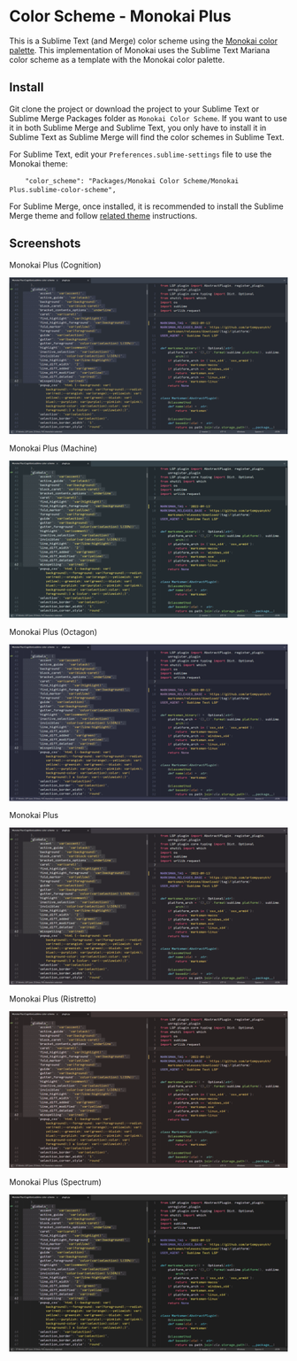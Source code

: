 # Color Scheme - Monokai Plus

This is a Sublime Text (and Merge) color scheme using the [Monokai color palette](https://monokai.pro/sublime-text).
This implementation of Monokai uses the Sublime Text Mariana color scheme as a template with the Monokai color palette.

## Install

Git clone the project or download the project to your Sublime Text or Sublime Merge Packages folder as
`Monokai Color Scheme`. If you want to use it in both Sublime Merge and Sublime Text, you only have to install it in
Sublime Text as Sublime Merge will find the color schemes in Sublime Text.

For Sublime Text, edit your `Preferences.sublime-settings` file to use the Monokai theme:

```
    "color_scheme": "Packages/Monokai Color Scheme/Monokai Plus.sublime-color-scheme",
```

For Sublime Merge, once installed, it is recommended to install the Sublime Merge theme and follow [related theme](https://github.com/bitsper2nd/merge-monokai-theme) instructions.

## Screenshots

Monokai Plus (Cognition)

![machine](screenshots/cognition.png "Monokai Plus (Cognition)")

Monokai Plus (Machine)

![machine](screenshots/machine.png "Monokai Plus (Machine)")

Monokai Plus (Octagon)

![octagon](screenshots/octagon.png "Monokai Plus (Octagon)")

Monokai Plus

![plus](screenshots/plus.png "Monokai Plus")

Monokai Plus (Ristretto)

![ristretto](screenshots/ristretto.png "Monokai Plus (Ristretto)")

Monokai Plus (Spectrum)

![spectrum](screenshots/spectrum.png "Monokai Plus (Spectrum)")
